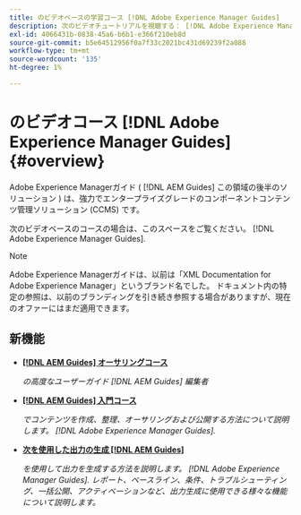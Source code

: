 ```yaml
---
title: のビデオベースの学習コース [!DNL Adobe Experience Manager Guides]
description: 次のビデオチュートリアルを視聴する： [!DNL Adobe Experience Manager Guides]、AEM XML アドオン、AEM XML Plugin、AEM DoX、およびAEM Dox。
exl-id: 4066431b-0838-45a6-b6b1-e366f210eb8d
source-git-commit: b5e64512956f0a7f33c2021bc431d69239f2a088
workflow-type: tm+mt
source-wordcount: '135'
ht-degree: 1%

---
```


# のビデオコース [!DNL Adobe Experience Manager Guides] {#overview}

Adobe Experience Managerガイド ( [!DNL AEM Guides] この領域の後半のソリューション ) は、強力でエンタープライズグレードのコンポーネントコンテンツ管理ソリューション (CCMS) です。

次のビデオベースのコースの場合は、このスペースをご覧ください。 [!DNL Adobe Experience Manager Guides].

>[!NOTE]
> 
> Adobe Experience Managerガイドは、以前は「XML Documentation for Adobe Experience Manager」というブランド名でした。 ドキュメント内の特定の参照は、以前のブランディングを引き続き参照する場合がありますが、現在のオファーにはまだ適用できます。

## 新機能

* **[[!DNL AEM Guides] オーサリングコース](course-3/overview.md)**

   *の高度なユーザーガイド [!DNL AEM Guides] 編集者*

* **[[!DNL AEM Guides] 入門コース](course-1/overview.md)**

   *でコンテンツを作成、整理、オーサリングおよび公開する方法について説明します。 [!DNL Adobe Experience Manager Guides].*

* **[次を使用した出力の生成 [!DNL AEM Guides]](course-2/overview.md)**

   *を使用して出力を生成する方法を説明します。 [!DNL Adobe Experience Manager Guides]. レポート、ベースライン、条件、トラブルシューティング、一括公開、アクティベーションなど、出力生成に使用できる様々な機能について説明します。*
